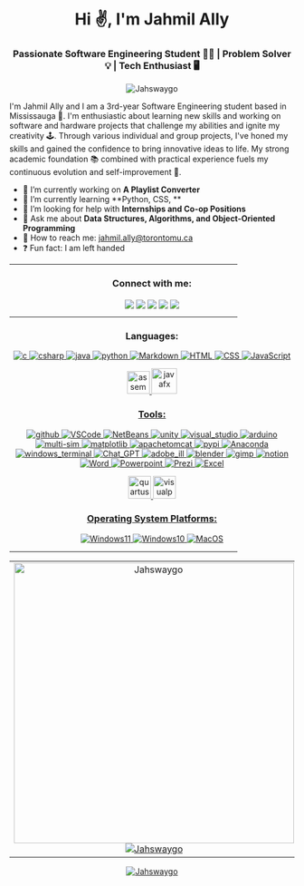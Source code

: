 <h1 align="center">Hi ✌️, I'm Jahmil Ally</h1>
<h3 align="center">Passionate Software Engineering Student 👨‍💻 | Problem Solver 💡 | Tech Enthusiast 🖥️</h3> 
<p align="center"> <img src="https://komarev.com/ghpvc/?username=Jahswaygo&label=Profile%20views&color=0e75b6&style=flat" alt="Jahswaygo" /> </p>
I'm Jahmil Ally and I am a 3rd-year Software Engineering student based in Mississauga 🏫. I'm enthusiastic about learning new skills and working on software and hardware projects that challenge my abilities and ignite my creativity 🕹️. Through various individual and group projects, I've honed my skills and gained the confidence to bring innovative ideas to life. My strong academic foundation 📚 combined with practical experience fuels my continuous evolution and self-improvement 🦾.            

          
- 🔭 I’m currently working on **A Playlist Converter**
- 🌱 I’m currently learning **Python, CSS, **
- 🤝 I’m looking for help with **Internships and Co-op Positions**
- 💬 Ask me about **Data Structures, Algorithms, and Object-Oriented Programming**
- 📨 How to reach me: [jahmil.ally@torontomu.ca](mailto:jahmil.ally@torontomu.ca)
- ❓ Fun fact: I am left handed
<hr style="width:80%" color="white">
<h3 align="center">Connect with me:</h3>
<p align="center">
<a href="https://linkedin.com/in/jahmil-ally-40497416a/" target="blank"><img align="center" src="https://img.shields.io/badge/LinkedIn-0077B5?style=for-the-badge&logo=linkedin&logoColor=white" /></a>
<a href="https://leetcode.com/Jahswaygo/" target="blank"><img align="center" src="https://img.shields.io/badge/LeetCode-000000?style=for-the-badge&logo=LeetCode&logoColor=#d16c06" /></a>
<a href="https://www.w3profile.com/JAHSWAYGO" target="blank"><img align="center" src="https://img.shields.io/badge/W3Schools-04AA6D?style=for-the-badge&logo=W3Schools&logoColor=white" /></a>
<a href="https://discord.gg/jahswaygo" target="blank"><img align="center" src="https://img.shields.io/badge/Discord-5865F2?style=for-the-badge&logo=discord&logoColor=white" /></a>
<a href="https://www.instagram.com/jahswaygo/" target="blank"><img align="center" src="https://img.shields.io/badge/Instagram-E4405F?style=for-the-badge&logo=instagram&logoColor=white" /></a>
<hr style="width:80%" color="white">
<h3 align="center">Languages:</h3>
<p align="center"> 
<a href="https://www.cprogramming.com/" target="_blank" rel="noreferrer"> <img src="https://img.shields.io/badge/C-00599C?style=for-the-badge&logo=c&logoColor=white" alt="c"/>
<a href="https://www.w3schools.com/cs/" target="_blank" rel="noreferrer"> <img src="https://img.shields.io/badge/C%23-239120?style=for-the-badge&logo=c-sharp&logoColor=white" alt="csharp"/>
<a href="https://www.java.com" target="_blank" rel="noreferrer"> <img src="https://img.shields.io/badge/java-%23ED8B00.svg?style=for-the-badge&logo=openjdk&logoColor=white" alt="java"/>
<a href="https://www.python.org" target="_blank" rel="noreferrer"> <img src="https://img.shields.io/badge/Python-3776AB?logo=python&logoColor=fff&style=for-the-badge" alt="python"/>
<a href="" target="_blank" rel="noreferrer"> <img src="https://img.shields.io/badge/markdown-%23000000.svg?style=for-the-badge&logo=markdown&logoColor=white" alt="Markdown"/>
<a href="" target="_blank" rel="noreferrer"> <img src="https://img.shields.io/badge/html5-%23E34F26.svg?style=for-the-badge&logo=html5&logoColor=white" alt="HTML"/>
<a href="" target="_blank" rel="noreferrer"> <img src="https://img.shields.io/badge/css3-%231572B6.svg?style=for-the-badge&logo=css3&logoColor=white" alt="CSS"/>
<a href="" target="_blank" rel="noreferrer"> <img src="https://img.shields.io/badge/javascript-%23323330.svg?style=for-the-badge&logo=javascript&logoColor=%23F7DF1E" alt="JavaScript"/>
</p>
<p align="center"> 
</a> <a href="https://www.nxp.com/design/software/development-software/codewarrior-development-tools/codewarrior-legacy/codewarrior-development-studio-for-hcs12x-microcontrollers-classic-ide-v5-2:CW-HCS12X" target="_blank" rel="noreferrer"> <img src="https://cdn.iconscout.com/icon/free/png-256/free-asm-4805682-3993259.png" alt="assembly" width="40" height="40"/>
<a href="https://openjfx.io/" target="_blank" rel="noreferrer"> <img src="https://www.qfs.de/fileadmin/Webdata/logos-icons/JavaFX.png" alt="javafx" width="45" height="45"/>
</p>
<h3 align="center">Tools:</h3>
<p align="center"> 
<a href="https://github.com/" target="_blank" rel="noreferrer"> <img src="https://img.shields.io/badge/GitHub-181717?logo=github&logoColor=fff&style=for-the-badge" alt="github"/>
<a href="https://code.visualstudio.com/" target="_blank" rel="noreferrer"> <img src="https://img.shields.io/badge/VSCode-0078D4?style=for-the-badge&logo=visual%20studio%20code&logoColor=white" alt="VSCode" />
<a href="https://netbeans.apache.org/" target="_blank" rel="noreferrer"> <img src="https://img.shields.io/badge/apache%20netbeans-1B6AC6?style=for-the-badge&logo=apache%20netbeans%20IDE&logoColor=white" alt="NetBeans" />
<a href="https://unity.com/" target="_blank" rel="noreferrer"> <img src="https://img.shields.io/badge/unity-%23000000.svg?style=for-the-badge&logo=unity&logoColor=white" alt="unity" />
<a href="https://visualstudio.microsoft.com/" target="_blank" rel="noreferrer"> <img src="https://img.shields.io/badge/Visual_Studio-5C2D91?style=for-the-badge&logo=visual%20studio&logoColor=white" alt="visual_studio" />
<a href="https://www.arduino.cc/" target="_blank" rel="noreferrer"> <img src="https://img.shields.io/badge/-Arduino-00979D?style=for-the-badge&logo=Arduino&logoColor=white" alt="arduino"/>
<a href="https://www.ni.com/en/support/downloads/software-products/download.multisim.html#452133" target="_blank" rel="noreferrer"> <img src="https://img.shields.io/badge/Multisim-57B685?logo=multisim&logoColor=fff&style=for-the-badge" alt="multi-sim"/>
<a href="" target="_blank" rel="noreferrer"> <img src="https://img.shields.io/badge/Matplotlib-%23ffffff.svg?style=for-the-badge&logo=Matplotlib&logoColor=black" alt="matplotlib"/>
<a href="" target="_blank" rel="noreferrer"> <img src="https://img.shields.io/badge/apache%20tomcat-%23F8DC75.svg?style=for-the-badge&logo=apache-tomcat&logoColor=black" alt="apachetomcat"/>
<a href="https://pypi.org/" target="_blank" rel="noreferrer"> <img src="https://img.shields.io/badge/PyPI-3775A9?logo=pypi&logoColor=fff&style=for-the-badge" alt="pypi"/> 
<a href="" rel="noreferrer"> <img src="https://img.shields.io/badge/Anaconda-%2344A833.svg?style=for-the-badge&logo=anaconda&logoColor=white" alt="Anaconda"/>           
<a href="https://learn.microsoft.com/en-us/windows/terminal/" target="_blank" rel="noreferrer"> <img src="https://img.shields.io/badge/Windows%20Terminal-4D4D4D?logo=windowsterminal&logoColor=fff&style=for-the-badge" alt="windows_terminal"/> 
<a href="https://chat.openai.com/auth/login" target="_blank" rel="noreferrer"> <img src="https://img.shields.io/badge/chatGPT-74aa9c?style=for-the-badge&logo=openai&logoColor=white" alt="Chat_GPT" />
<a href="https://www.adobe.com/products/illustrator.html" target="_blank" rel="noreferrer"> <img src="https://img.shields.io/badge/Adobe%20Illustrator-FF9A00?style=for-the-badge&logo=adobe%20illustrator&logoColor=white" alt="adobe_ill"/>
<a href="https://www.blender.org/" target="_blank" rel="noreferrer"> <img src="https://img.shields.io/badge/blender-%23F5792A.svg?style=for-the-badge&logo=blender&logoColor=white" alt="blender"/>
<a href="https://www.gimp.org/" target="_blank" rel="noreferrer"> <img src="https://img.shields.io/badge/gimp-5C5543?style=for-the-badge&logo=gimp&logoColor=white" alt="gimp"/>
<a href="https://www.notion.so/" target="_blank" rel="noreferrer"> <img src="https://img.shields.io/badge/Notion-000000?style=for-the-badge&logo=notion&logoColor=white" alt="notion"/>
<a href="https://www.microsoft.com/en-ca/microsoft-365/word" target="_blank" rel="noreferrer"> <img src="https://img.shields.io/badge/Microsoft_Word-2B579A?style=for-the-badge&logo=microsoft-word&logoColor=white" alt="Word"/>
<a href="https://www.microsoft.com/en-us/microsoft-365/powerpoint" target="_blank" rel="noreferrer"> <img src="https://img.shields.io/badge/Microsoft_PowerPoint-B7472A?style=for-the-badge&logo=microsoft-powerpoint&logoColor=white" alt="Powerpoint"/>
<a href="https://prezi.com/" target="_blank" rel="noreferrer"> <img src="https://img.shields.io/badge/Prezi-3181FF?style=for-the-badge&logo=prezi&logoColor=white" alt="Prezi"/>
<a href="https://www.microsoft.com/en-us/microsoft-365/excel" target="_blank" rel="noreferrer"> <img src="https://img.shields.io/badge/Microsoft_Excel-217346?style=for-the-badge&logo=microsoft-excel&logoColor=white" alt="Excel"/>
</p>
<p align="center"> 
<a href="https://www.intel.com/content/www/us/en/software-kit/666221/intel-quartus-ii-web-edition-design-software-version-13-1-for-windows.html" target="_blank" rel="noreferrer"> <img src="https://cdn.freebiesupply.com/logos/large/2x/quartus-logo-png-transparent.png" alt="quartusII" width="40" height="40"/>
<a href="https://www.visual-paradigm.com/" target="_blank" rel="noreferrer"> <img src="https://media.licdn.com/dms/image/C560BAQEG412nKFJ03g/company-logo_200_200/0/1631328648419?e=2147483647&v=beta&t=yk5WKuTb9LwlYOyrglWzLpT4Q8dwn0gwHpD5ugYeJF0" alt="visualparadigm" width="40" height="40"/>
</p>
<h3 align="center">Operating System Platforms:</h3>
<p align="center"> 
<a href="https://www.microsoft.com/en-ca/software-download/windows11" target="_blank" rel="noreferrer"> <img src="https://img.shields.io/badge/Windows_11-0078d4?style=for-the-badge&logo=windows-11&logoColor=white" alt="Windows11"/>
<a href="https://www.microsoft.com/en-ca/software-download/windows10" target="_blank" rel="noreferrer"> <img src="https://img.shields.io/badge/Windows%2010-0078D6?logo=windows10&logoColor=fff&style=for-the-badge" alt="Windows10"/>
<a href="https://support.apple.com/macos" target="_blank" rel="noreferrer"> <img src="https://img.shields.io/badge/mac%20os-000000?style=for-the-badge&logo=apple&logoColor=white" alt="MacOS"/>
</p>
<hr style="width:80%" color="white">
<table  style=" background-color: transparent; border-collapse: collapse; border:none;" border="0" align="center" cellpadding="0px" cellspacing="0px" >
<tr>
<td align="center">
<img align="center" src="https://github-readme-stats.vercel.app/api/top-langs?username=Jahswaygo&show_icons=true&locale=en&theme=dark&layout=compact" alt="Jahswaygo" width="495px"/><br>
<img align="center" src="https://github-readme-streak-stats.herokuapp.com/?user=Jahswaygo&theme=dark" alt="Jahswaygo" /> 
</td>
<td align="center">
<a href="https://leetcode.com/Jahswaygo/" target="blank"><img align="center" src="https://leetcard.jacoblin.cool/Jahswaygo?theme=dark&font=Monda&ext=activity" width"30px" height="470px"></a>
</td>
</tr>
</table>
<p align="center"><img align="center" src="https://github-readme-stats.vercel.app/api?username=Jahswaygo&show_icons=true&locale=en&theme=dark" alt="Jahswaygo" /></p>
